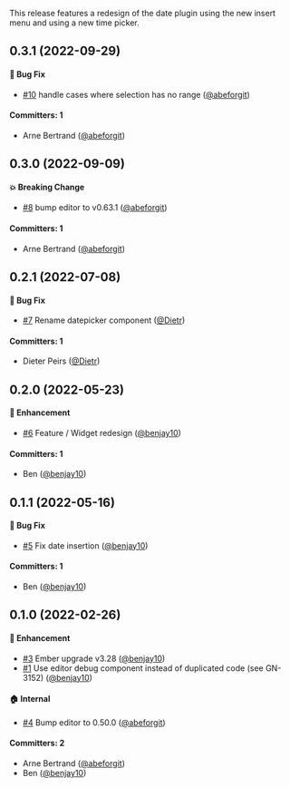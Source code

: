 
This release features a redesign of the date plugin using the new insert menu and using a new time picker.



## 0.3.1 (2022-09-29)

#### :bug: Bug Fix
* [#10](https://github.com/lblod/ember-rdfa-editor-rdfa-date-plugin/pull/10) handle cases where selection has no range ([@abeforgit](https://github.com/abeforgit))

#### Committers: 1
- Arne Bertrand ([@abeforgit](https://github.com/abeforgit))


## 0.3.0 (2022-09-09)

#### :boom: Breaking Change
* [#8](https://github.com/lblod/ember-rdfa-editor-rdfa-date-plugin/pull/8) bump editor to v0.63.1 ([@abeforgit](https://github.com/abeforgit))

#### Committers: 1
- Arne Bertrand ([@abeforgit](https://github.com/abeforgit))


## 0.2.1 (2022-07-08)

#### :bug: Bug Fix
* [#7](https://github.com/lblod/ember-rdfa-editor-rdfa-date-plugin/pull/7) Rename datepicker component ([@Dietr](https://github.com/Dietr))

#### Committers: 1
- Dieter Peirs ([@Dietr](https://github.com/Dietr))

## 0.2.0 (2022-05-23)

#### :rocket: Enhancement
* [#6](https://github.com/lblod/ember-rdfa-editor-rdfa-date-plugin/pull/6) Feature / Widget redesign ([@benjay10](https://github.com/benjay10))

#### Committers: 1
- Ben ([@benjay10](https://github.com/benjay10))


## 0.1.1 (2022-05-16)

#### :bug: Bug Fix
* [#5](https://github.com/lblod/ember-rdfa-editor-rdfa-date-plugin/pull/5) Fix date insertion ([@benjay10](https://github.com/benjay10))

#### Committers: 1
- Ben ([@benjay10](https://github.com/benjay10))

## 0.1.0 (2022-02-26)

#### :rocket: Enhancement
* [#3](https://github.com/lblod/ember-rdfa-editor-rdfa-date-plugin/pull/3) Ember upgrade v3.28 ([@benjay10](https://github.com/benjay10))
* [#1](https://github.com/lblod/ember-rdfa-editor-rdfa-date-plugin/pull/1) Use editor debug component instead of duplicated code (see GN-3152) ([@benjay10](https://github.com/benjay10))

#### :house: Internal
* [#4](https://github.com/lblod/ember-rdfa-editor-rdfa-date-plugin/pull/4) Bump editor to 0.50.0 ([@abeforgit](https://github.com/abeforgit))

#### Committers: 2
- Arne Bertrand ([@abeforgit](https://github.com/abeforgit))
- Ben ([@benjay10](https://github.com/benjay10))

